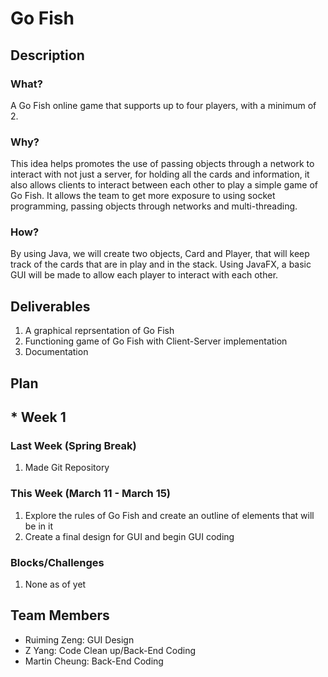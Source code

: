 # Go Fish
## Description
### What?
A Go Fish online game that supports up to four players, with a minimum of 2. 
### Why?
This idea helps promotes the use of passing objects through a network to interact with not just a server, for holding all the cards and information, it also allows clients to interact between each other to play a simple game of Go Fish. It allows the team to get more exposure to using socket programming, passing objects through networks and multi-threading.
### How?
By using Java, we will create two objects, Card and Player, that will keep track of the cards that are in play and in the stack. Using JavaFX, a basic GUI will be made to allow each player to interact with each other.
## Deliverables
1. A graphical reprsentation of Go Fish
2. Functioning game of Go Fish with Client-Server implementation
3. Documentation 
## Plan
## * Week 1
### Last Week (Spring Break)
1. Made Git Repository

### This Week (March 11 - March 15)
1. Explore the rules of Go Fish and create an outline of elements that will be in it
2. Create a final design for GUI and begin GUI coding

### Blocks/Challenges
1. None as of yet

## Team Members
- Ruiming Zeng: GUI Design
- Z Yang: Code Clean up/Back-End Coding
- Martin Cheung: Back-End Coding
